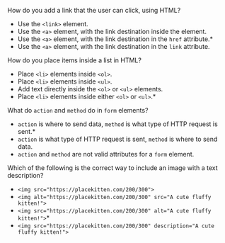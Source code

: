 How do you add a link that the user can click, using HTML?

- Use the `<link>` element.
- Use the `<a>` element, with the link destination inside the element.
- Use the `<a>` element, with the link destination in the `href` attribute.*
- Use the `<a>` element, with the link destination in the `link` attribute.

How do you place items inside a list in HTML?

- Place `<li>` elements inside `<ol>`.
- Place `<li>` elements inside `<ul>`.
- Add text directly inside the `<ol>` or `<ul>` elements.
- Place `<li>` elements inside either `<ol>` or `<ul>`.*

What do `action` and `method` do in `form` elements?

- `action` is where to send data, `method` is what type of HTTP request is sent.*
- `action` is what type of HTTP request is sent, `method` is where to send data.
- `action` and `method` are not valid attributes for a `form` element.

Which of the following is the correct way to include an image with a text description?

- `<img src="https://placekitten.com/200/300">`
- `<img alt="https://placekitten.com/200/300" src="A cute fluffy kitten!">`
- `<img src="https://placekitten.com/200/300" alt="A cute fluffy kitten!">`*
- `<img src="https://placekitten.com/200/300" description="A cute fluffy kitten!">`

